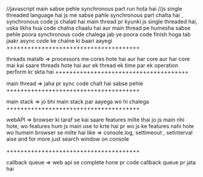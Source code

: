 //javascript main sabse pehle synchronous part run hota hai 
//js single threaded language hai 
js me sabse pahle synchronous part chalta hai , synchronous code js chalati hai main thread pr kyunki js single threaded hai, uska likha hua code chalna chaalu hai aur main thread pe humesha sabse pehle poora synchronous code chalega jab ye poora code finish hoga tab jaakr async code ke chalne ki baari aayegi
++++++++++++++++++++++++++++++++++++++

threads matalb  => processors me cores hote hai aur har core aur har core mai kai saare threads hote hai aur ek thread ek time par ek operation perform kr skta hai 
++++++++++++++++++++++++++++++++++++++


main thread => jaha pr sync code chalt hai sabse pehle
++++++++++++++++++++++++++++++++++++++

main stack => jo bhi main stack par aayega wo hi chalega
++++++++++++++++++++++++++++++++++++++

webAPI => browser ki taraf se kai saare features milte thai jo js main nhi hote, wo features hum js main use to krte hai pr wo js ke features nahi hote wo humein browser se milte hai 
like => console.log, settimeout , setinterval aise and for more just search window on console

++++++++++++++++++++++++++++++++++++++

callback queue => web api se complete hone pr code callback queue pr jata hai  